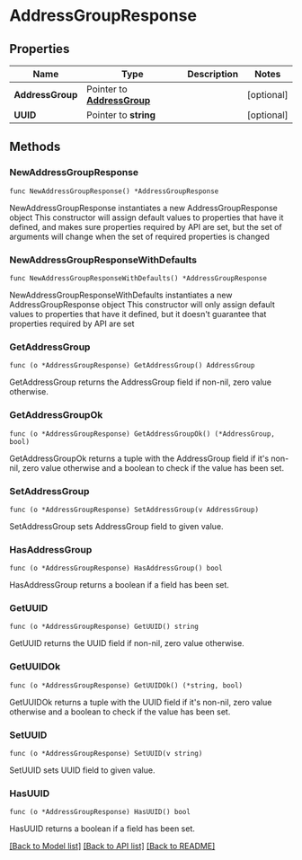 # AddressGroupResponse

## Properties

Name | Type | Description | Notes
------------ | ------------- | ------------- | -------------
**AddressGroup** | Pointer to [**AddressGroup**](AddressGroup.md) |  | [optional] 
**UUID** | Pointer to **string** |  | [optional] 

## Methods

### NewAddressGroupResponse

`func NewAddressGroupResponse() *AddressGroupResponse`

NewAddressGroupResponse instantiates a new AddressGroupResponse object
This constructor will assign default values to properties that have it defined,
and makes sure properties required by API are set, but the set of arguments
will change when the set of required properties is changed

### NewAddressGroupResponseWithDefaults

`func NewAddressGroupResponseWithDefaults() *AddressGroupResponse`

NewAddressGroupResponseWithDefaults instantiates a new AddressGroupResponse object
This constructor will only assign default values to properties that have it defined,
but it doesn't guarantee that properties required by API are set

### GetAddressGroup

`func (o *AddressGroupResponse) GetAddressGroup() AddressGroup`

GetAddressGroup returns the AddressGroup field if non-nil, zero value otherwise.

### GetAddressGroupOk

`func (o *AddressGroupResponse) GetAddressGroupOk() (*AddressGroup, bool)`

GetAddressGroupOk returns a tuple with the AddressGroup field if it's non-nil, zero value otherwise
and a boolean to check if the value has been set.

### SetAddressGroup

`func (o *AddressGroupResponse) SetAddressGroup(v AddressGroup)`

SetAddressGroup sets AddressGroup field to given value.

### HasAddressGroup

`func (o *AddressGroupResponse) HasAddressGroup() bool`

HasAddressGroup returns a boolean if a field has been set.

### GetUUID

`func (o *AddressGroupResponse) GetUUID() string`

GetUUID returns the UUID field if non-nil, zero value otherwise.

### GetUUIDOk

`func (o *AddressGroupResponse) GetUUIDOk() (*string, bool)`

GetUUIDOk returns a tuple with the UUID field if it's non-nil, zero value otherwise
and a boolean to check if the value has been set.

### SetUUID

`func (o *AddressGroupResponse) SetUUID(v string)`

SetUUID sets UUID field to given value.

### HasUUID

`func (o *AddressGroupResponse) HasUUID() bool`

HasUUID returns a boolean if a field has been set.


[[Back to Model list]](../README.md#documentation-for-models) [[Back to API list]](../README.md#documentation-for-api-endpoints) [[Back to README]](../README.md)



